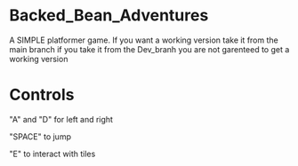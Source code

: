 # Backed_Bean_Adventures
A SIMPLE platformer game. 
If you want a working version take it from the main branch if you take it from the Dev_branh you are not garenteed to get a working version

# Controls
"A" and "D" for left and right

"SPACE" to jump

"E" to interact with tiles
